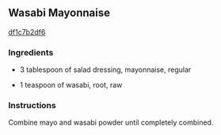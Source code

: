 ## Wasabi Mayonnaise

[df1c7b2df6](http://www.food.com/recipe/wasabi-mayonnaise-93643)

### Ingredients

 - 3 tablespoon of salad dressing, mayonnaise, regular

 - 1 teaspoon of wasabi, root, raw

### Instructions

Combine mayo and wasabi powder until completely combined.